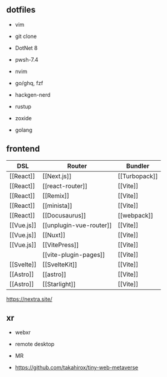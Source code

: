 ## dotfiles

- vim
- git clone

- DotNet 8
- pwsh-7.4
- nvim
- go/ghq, fzf
- hackgen-nerd
- rustup
- zoxide
- golang

## frontend

| DSL        | Router                  | Bundler       |
| ---------- | ----------------------- | ------------- |
| [[React]]  | [[Next.js]]             | [[Turbopack]] |
| [[React]]  | [[react-router]]        | [[Vite]]      |
| [[React]]  | [[Remix]]               | [[Vite]]      |
| [[React]]  | [[minista]]             | [[Vite]]      |
| [[React]]  | [[Docusaurus]]          | [[webpack]]   |
| [[Vue.js]] | [[unplugin-vue-router]] | [[Vite]]      |
| [[Vue.js]] | [[Nuxt]]                | [[Vite]]      |
| [[Vue.js]] | [[VitePress]]           | [[Vite]]      |
|            | [[vite-plugin-pages]]   | [[Vite]]      |
| [[Svelte]] | [[SvelteKit]]           | [[Vite]]      |
| [[Astro]]  | [[astro]]               | [[Vite]]      |
| [[Astro]]  | [[Starlight]]           | [[Vite]]      |

https://nextra.site/

## xr

- webxr
- remote desktop
- MR

- https://github.com/takahirox/tiny-web-metaverse

